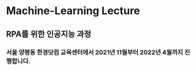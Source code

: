 # Machine-Learning Lecture

## RPA를 위한 인공지능 과정

### 서울 양평동 한경닷컴 교육센터에서 2021년 11월부터 2022년 4월까지 진행합니다.
